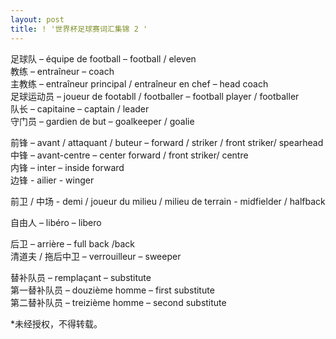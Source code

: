 ```yaml
---
layout: post
title: ! '世界杯足球赛词汇集锦 2 '
---
```


<p>足球队 – équipe de football – football / eleven<br />教练 – entraîneur – coach<br />主教练 – entraîneur principal / entraîneur en chef – head coach<br />足球运动员 – joueur de footabll / footballer – football player / footballer<br />队长 – capitaine – captain / leader<br />守门员 – gardien de but – goalkeeper / goalie</p>
<p>前锋 – avant / attaquant / buteur – forward / striker / front striker/ spearhead<br />中锋 – avant-centre – center forward / front striker/ centre<br />内锋 – inter – inside forward<br />边锋 - ailier - winger</p>
<p>前卫 / 中场 - demi / joueur du milieu / milieu de terrain - midfielder / halfback</p>
<p>自由人 – libéro – libero</p>
<p>后卫 – arrière – full back /back<br />清道夫 / 拖后中卫 – verrouilleur – sweeper </p>
<p>替补队员 – remplaçant – substitute<br />第一替补队员 – douzième homme – first substitute<br />第二替补队员 – treizième homme – second substitute</p>
<p>*未经授权，不得转载。</p>
